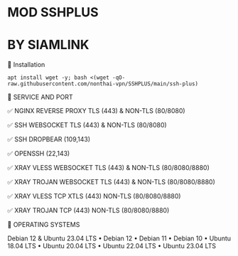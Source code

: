 # MOD SSHPLUS
# BY SIAMLINK

📖  Installation
```
apt install wget -y; bash <(wget -qO- raw.githubusercontent.com/nonthai-vpn/SSHPLUS/main/ssh-plus)

```

📖  SERVICE AND PORT 

✅ NGINX REVERSE PROXY TLS (443) & NON-TLS (80/8080)

✅ SSH WEBSOCKET TLS (443) & NON-TLS (80/8080)

✅ SSH DROPBEAR (109,143)

✅ OPENSSH (22,143)

✅ XRAY VLESS WEBSOCKET TLS (443) & NON-TLS (80/8080/8880)

✅ XRAY TROJAN WEBSOCKET TLS (443) & NON-TLS (80/8080/8880)

✅ XRAY VLESS TCP XTLS (443) NON-TLS (80/8080/8880)

✅ XRAY TROJAN TCP (443) NON-TLS (80/8080/8880)

📖  OPERATING SYSTEMS 

Debian 12 & Ubuntu 23.04 LTS
• Debian 12
• Debian 11
• Debian 10
• Ubuntu 18.04 LTS
• Ubuntu 20.04 LTS
• Ubuntu 22.04 LTS
• Ubuntu 23.04 LTS

